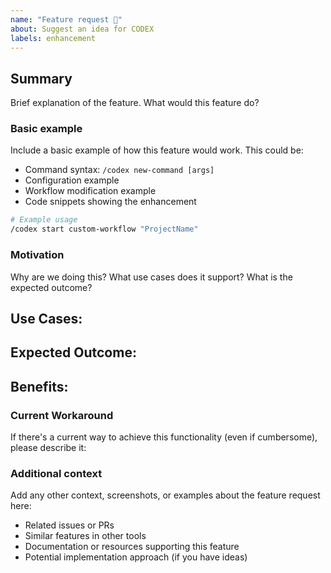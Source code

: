 ```yaml
---
name: "Feature request 🚀"
about: Suggest an idea for CODEX
labels: enhancement
---
```


## Summary

Brief explanation of the feature. What would this feature do?

### Basic example

Include a basic example of how this feature would work. This could be:
- Command syntax: `/codex new-command [args]`
- Configuration example
- Workflow modification example
- Code snippets showing the enhancement

```sh
# Example usage
/codex start custom-workflow "ProjectName"
```

### Motivation

Why are we doing this? What use cases does it support? What is the expected outcome?

**Use Cases:**
-

**Expected Outcome:**
-

**Benefits:**
-

### Current Workaround

If there's a current way to achieve this functionality (even if cumbersome), please describe it:

### Additional context

Add any other context, screenshots, or examples about the feature request here:
- Related issues or PRs
- Similar features in other tools
- Documentation or resources supporting this feature
- Potential implementation approach (if you have ideas)
